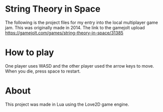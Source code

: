 # String Theory in Space
 The following is the project files for my entry into the local multiplayer game jam. This was originally made in 2014. The link to the gamejolt upload https://gamejolt.com/games/string-theory-in-space/31385
# How to play
 One player uses WASD and the other player used the arrow keys to move. When you die, press space to restart.
# About
 This project was made in Lua using the Love2D game engine.
